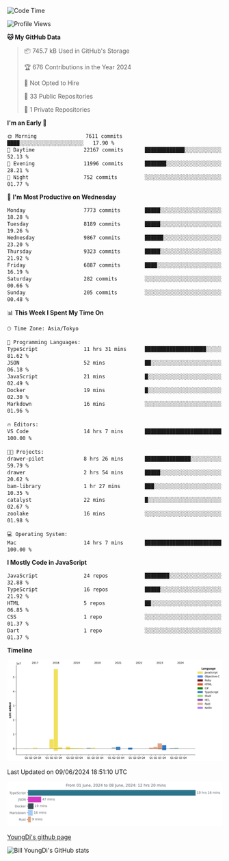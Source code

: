 <!--START_SECTION:waka-->
![Code Time](http://img.shields.io/badge/Code%20Time-741%20hrs%206%20mins-blue)

![Profile Views](http://img.shields.io/badge/Profile%20Views-0-blue)

**🐱 My GitHub Data** 

> 📦 745.7 kB Used in GitHub's Storage 
 > 
> 🏆 676 Contributions in the Year 2024
 > 
> 🚫 Not Opted to Hire
 > 
> 📜 33 Public Repositories 
 > 
> 🔑 1 Private Repositories 
 > 
**I'm an Early 🐤** 

```text
🌞 Morning                7611 commits        ████░░░░░░░░░░░░░░░░░░░░░   17.90 % 
🌆 Daytime                22167 commits       █████████████░░░░░░░░░░░░   52.13 % 
🌃 Evening                11996 commits       ███████░░░░░░░░░░░░░░░░░░   28.21 % 
🌙 Night                  752 commits         ░░░░░░░░░░░░░░░░░░░░░░░░░   01.77 % 
```
📅 **I'm Most Productive on Wednesday** 

```text
Monday                   7773 commits        █████░░░░░░░░░░░░░░░░░░░░   18.28 % 
Tuesday                  8189 commits        █████░░░░░░░░░░░░░░░░░░░░   19.26 % 
Wednesday                9867 commits        ██████░░░░░░░░░░░░░░░░░░░   23.20 % 
Thursday                 9323 commits        █████░░░░░░░░░░░░░░░░░░░░   21.92 % 
Friday                   6887 commits        ████░░░░░░░░░░░░░░░░░░░░░   16.19 % 
Saturday                 282 commits         ░░░░░░░░░░░░░░░░░░░░░░░░░   00.66 % 
Sunday                   205 commits         ░░░░░░░░░░░░░░░░░░░░░░░░░   00.48 % 
```


📊 **This Week I Spent My Time On** 

```text
🕑︎ Time Zone: Asia/Tokyo

💬 Programming Languages: 
TypeScript               11 hrs 31 mins      ████████████████████░░░░░   81.62 % 
JSON                     52 mins             ██░░░░░░░░░░░░░░░░░░░░░░░   06.18 % 
JavaScript               21 mins             █░░░░░░░░░░░░░░░░░░░░░░░░   02.49 % 
Docker                   19 mins             █░░░░░░░░░░░░░░░░░░░░░░░░   02.30 % 
Markdown                 16 mins             ░░░░░░░░░░░░░░░░░░░░░░░░░   01.96 % 

🔥 Editors: 
VS Code                  14 hrs 7 mins       █████████████████████████   100.00 % 

🐱‍💻 Projects: 
drawer-pilot             8 hrs 26 mins       ███████████████░░░░░░░░░░   59.79 % 
drawer                   2 hrs 54 mins       █████░░░░░░░░░░░░░░░░░░░░   20.62 % 
bam-library              1 hr 27 mins        ███░░░░░░░░░░░░░░░░░░░░░░   10.35 % 
catalyst                 22 mins             █░░░░░░░░░░░░░░░░░░░░░░░░   02.67 % 
zoolake                  16 mins             ░░░░░░░░░░░░░░░░░░░░░░░░░   01.98 % 

💻 Operating System: 
Mac                      14 hrs 7 mins       █████████████████████████   100.00 % 
```

**I Mostly Code in JavaScript** 

```text
JavaScript               24 repos            ████████░░░░░░░░░░░░░░░░░   32.88 % 
TypeScript               16 repos            █████░░░░░░░░░░░░░░░░░░░░   21.92 % 
HTML                     5 repos             ██░░░░░░░░░░░░░░░░░░░░░░░   06.85 % 
CSS                      1 repo              ░░░░░░░░░░░░░░░░░░░░░░░░░   01.37 % 
Dart                     1 repo              ░░░░░░░░░░░░░░░░░░░░░░░░░   01.37 % 
```



**Timeline**

![Lines of Code chart](https://raw.githubusercontent.com/Youngdi/Youngdi/master/assets/bar_graph.png)


 Last Updated on 09/06/2024 18:51:10 UTC
<!--END_SECTION:waka-->

![wakatime](./images/stat.svg)

[YoungDi's github page](https://youngdi.github.io)

![Bill YoungDi's GitHub stats](https://github-readme-stats.vercel.app/api?username=youngdi&count_private=true&show_icons=true)
